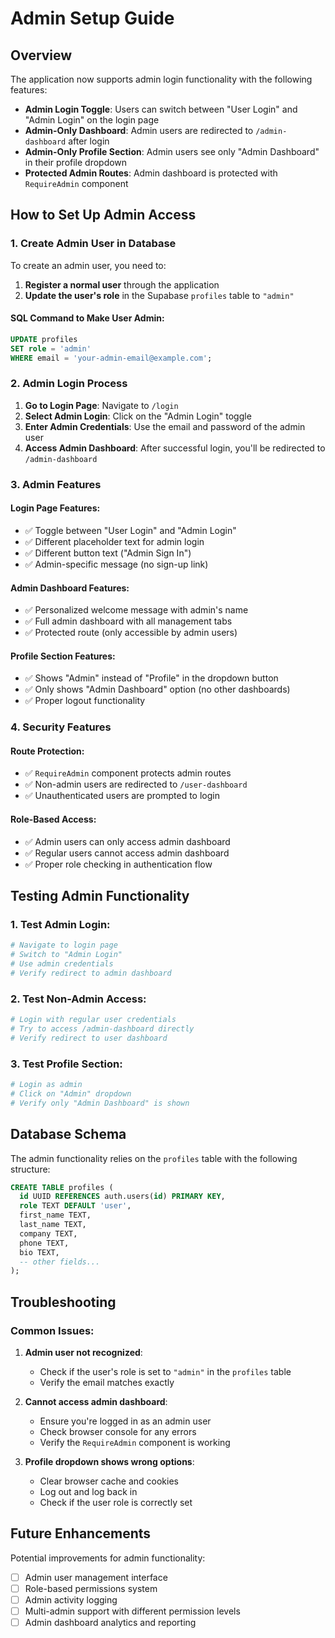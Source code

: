 # Admin Setup Guide

## Overview
The application now supports admin login functionality with the following features:

- **Admin Login Toggle**: Users can switch between "User Login" and "Admin Login" on the login page
- **Admin-Only Dashboard**: Admin users are redirected to `/admin-dashboard` after login
- **Admin-Only Profile Section**: Admin users see only "Admin Dashboard" in their profile dropdown
- **Protected Admin Routes**: Admin dashboard is protected with `RequireAdmin` component

## How to Set Up Admin Access

### 1. Create Admin User in Database

To create an admin user, you need to:

1. **Register a normal user** through the application
2. **Update the user's role** in the Supabase `profiles` table to `"admin"`

#### SQL Command to Make User Admin:
```sql
UPDATE profiles 
SET role = 'admin' 
WHERE email = 'your-admin-email@example.com';
```

### 2. Admin Login Process

1. **Go to Login Page**: Navigate to `/login`
2. **Select Admin Login**: Click on the "Admin Login" toggle
3. **Enter Admin Credentials**: Use the email and password of the admin user
4. **Access Admin Dashboard**: After successful login, you'll be redirected to `/admin-dashboard`

### 3. Admin Features

#### Login Page Features:
- ✅ Toggle between "User Login" and "Admin Login"
- ✅ Different placeholder text for admin login
- ✅ Different button text ("Admin Sign In")
- ✅ Admin-specific message (no sign-up link)

#### Admin Dashboard Features:
- ✅ Personalized welcome message with admin's name
- ✅ Full admin dashboard with all management tabs
- ✅ Protected route (only accessible by admin users)

#### Profile Section Features:
- ✅ Shows "Admin" instead of "Profile" in the dropdown button
- ✅ Only shows "Admin Dashboard" option (no other dashboards)
- ✅ Proper logout functionality

### 4. Security Features

#### Route Protection:
- ✅ `RequireAdmin` component protects admin routes
- ✅ Non-admin users are redirected to `/user-dashboard`
- ✅ Unauthenticated users are prompted to login

#### Role-Based Access:
- ✅ Admin users can only access admin dashboard
- ✅ Regular users cannot access admin dashboard
- ✅ Proper role checking in authentication flow

## Testing Admin Functionality

### 1. Test Admin Login:
```bash
# Navigate to login page
# Switch to "Admin Login"
# Use admin credentials
# Verify redirect to admin dashboard
```

### 2. Test Non-Admin Access:
```bash
# Login with regular user credentials
# Try to access /admin-dashboard directly
# Verify redirect to user dashboard
```

### 3. Test Profile Section:
```bash
# Login as admin
# Click on "Admin" dropdown
# Verify only "Admin Dashboard" is shown
```

## Database Schema

The admin functionality relies on the `profiles` table with the following structure:

```sql
CREATE TABLE profiles (
  id UUID REFERENCES auth.users(id) PRIMARY KEY,
  role TEXT DEFAULT 'user',
  first_name TEXT,
  last_name TEXT,
  company TEXT,
  phone TEXT,
  bio TEXT,
  -- other fields...
);
```

## Troubleshooting

### Common Issues:

1. **Admin user not recognized**:
   - Check if the user's role is set to `"admin"` in the `profiles` table
   - Verify the email matches exactly

2. **Cannot access admin dashboard**:
   - Ensure you're logged in as an admin user
   - Check browser console for any errors
   - Verify the `RequireAdmin` component is working

3. **Profile dropdown shows wrong options**:
   - Clear browser cache and cookies
   - Log out and log back in
   - Check if the user role is correctly set

## Future Enhancements

Potential improvements for admin functionality:

- [ ] Admin user management interface
- [ ] Role-based permissions system
- [ ] Admin activity logging
- [ ] Multi-admin support with different permission levels
- [ ] Admin dashboard analytics and reporting
